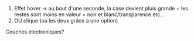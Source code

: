 1. Effet hover -> au bout d'une seconde, la case devient pluis grande + les restes sont moins en valeur = noir et blanc/transparence etc...
2. OU clique (ou les deux grâce à une option)

Couches électroniques?

